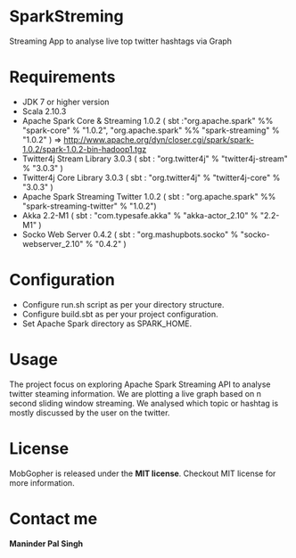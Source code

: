 SparkStreming
=============

Streaming App to analyse live top twitter hashtags via Graph

Requirements 
==============

- JDK 7 or higher version  
- Scala 2.10.3
- Apache Spark Core & Streaming 1.0.2 ( sbt :"org.apache.spark" %% "spark-core" % "1.0.2", "org.apache.spark" %% "spark-streaming" % "1.0.2" )  => http://www.apache.org/dyn/closer.cgi/spark/spark-1.0.2/spark-1.0.2-bin-hadoop1.tgz 
- Twitter4j Stream Library 3.0.3 ( sbt : "org.twitter4j" % "twitter4j-stream" % "3.0.3" )
- Twitter4j Core Library 3.0.3 ( sbt : "org.twitter4j" % "twitter4j-core" % "3.0.3" )
- Apache Spark Streaming Twitter 1.0.2 ( sbt : "org.apache.spark" %% "spark-streaming-twitter" % "1.0.2")
- Akka 2.2-M1 ( sbt : "com.typesafe.akka" % "akka-actor_2.10" % "2.2-M1" )
- Socko Web Server 0.4.2 ( sbt : "org.mashupbots.socko" %  "socko-webserver_2.10" % "0.4.2" )

Configuration
==============

- Configure run.sh script as per your directory structure. 
- Configure build.sbt as per your project configuration. 
- Set Apache Spark directory as SPARK_HOME. 

Usage
==============

The project focus on exploring Apache Spark Streaming API to analyse twitter steaming information. We are plotting a live graph based on n second sliding window streaming. We analysed which topic or hashtag is mostly discussed by the user on the twitter. 


License
==============

MobGopher is released under the **MIT license**. Checkout MIT license for more information. 

Contact me
==============

**Maninder Pal Singh**

